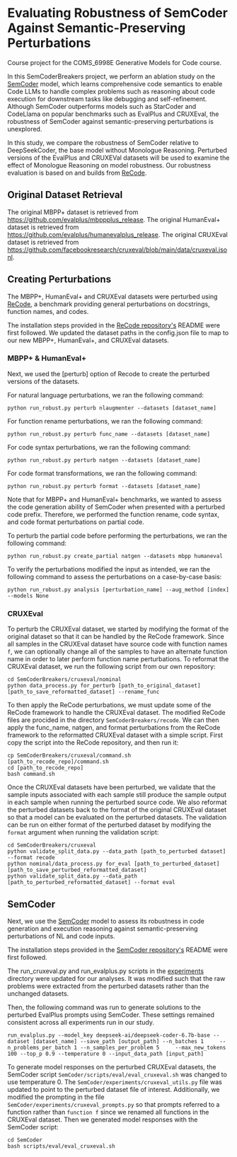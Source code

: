 # Evaluating Robustness of SemCoder Against Semantic-Preserving Perturbations

Course project for the COMS_6998E Generative Models for Code course.

In this SemCoderBreakers project, we perform an ablation study on the [SemCoder](https://arxiv.org/pdf/2406.01006) model, which learns comprehensive code semantics to enable Code LLMs to handle complex problems such as reasoning about code execution for downstream tasks like debugging and self-refinement. Although SemCoder outperforms models such as StarCoder and CodeLlama on popular benchmarks such as EvalPlus and CRUXEval, the robustness of SemCoder against semantic-preserving perturbations is unexplored.

In this study, we compare the robustness of SemCoder relative to DeepSeekCoder, the base model without Monologue Reasoning. Perturbed versions of the EvalPlus and CRUXEVal datasets will be used to examine the effect of Monologue Reasoning on model robustness. Our robustness evaluation is based on and builds from [ReCode](https://arxiv.org/pdf/2212.10264).

## Original Dataset Retrieval
The original MBPP+ dataset is retrieved from https://github.com/evalplus/mbppplus_release.
The original HumanEval+ dataset is retrieved from https://github.com/evalplus/humanevalplus_release.
The original CRUXEval dataset is retrieved from https://github.com/facebookresearch/cruxeval/blob/main/data/cruxeval.jsonl.

## Creating Perturbations
The MBPP+, HumanEval+ and CRUXEval datasets were perturbed using [ReCode](https://arxiv.org/pdf/2212.10264), a benchmark providing general perturbations on docstrings, function names, and codes. 

The installation steps provided in the [ReCode repository's](https://github.com/amazon-science/recode) README were first followed. We updated the dataset paths in the config.json file to map to our new MBPP+, HumanEval+, and CRUXEval datasets.

### MBPP+ & HumanEval+
Next, we used the [perturb] option of Recode to create the perturbed versions of the datasets.

For natural language perturbations, we ran the following command:
```
python run_robust.py perturb nlaugmenter --datasets [dataset_name]
```

For function rename perturbations, we ran the following command:
```
python run_robust.py perturb func_name --datasets [dataset_name]
```

For code syntax perturbations, we ran the following command:
```
python run_robust.py perturb natgen --datasets [dataset_name]
```

For code format transformations, we ran the following command:
```
python run_robust.py perturb format --datasets [dataset_name]
```

Note that for MBPP+ and HumanEval+ benchmarks, we wanted to assess the code generation ability of SemCoder when presented with a perturbed code prefix. Therefore, we performed the function rename, code syntax, and code format perturbations on partial code.

To perturb the partial code before performing the perturbations, we ran the following command:
```
python run_robust.py create_partial natgen --datasets mbpp humaneval
```

To verify the perturbations modified the input as intended, we ran the following command to assess the perturbations on a case-by-case basis:
```
python run_robust.py analysis [perturbation_name] --aug_method [index] --models None
```

### CRUXEval
To perturb the CRUXEval dataset, we started by modifying the format of the original dataset so that it can be handled by the ReCode framework.
Since all samples in the CRUXEval dataset have source code with function names `f`, we can optionally change all of the samples to have an alternate function name in order to later perform function name perturbations.
To reformat the CRUXEval dataset, we run the following script from our own repository:
```
cd SemCoderBreakers/cruxeval/nominal
python data_process.py for_perturb [path_to_original_dataset] [path_to_save_reformatted_dataset] --rename_func
```

To then apply the ReCode perturbations, we must update some of the ReCode framework to handle the CRUXEval dataset.
The modified ReCode files are procided in the directory `SemCoderBreakers/recode`.
We can then apply the func_name, natgen, and format perturbations from the ReCode framework to the reformatted CRUXEval dataset with a simple script.
First copy the script into the ReCode repository, and then run it:
```
cp SemCoderBreakers/cruxeval/command.sh [path_to_recode_repo]/command.sh
cd [path_to_recode_repo]
bash command.sh
```

Once the CRUXEval datasets have been perturbed, we validate that the sample inputs associated with each sample still produce the sample output in each sample when running the perturbed source code.
We also reformat the perturbed datasets back to the format of the original CRUXEval dataset so that a model can be evaluated on the perturbed datasets.
The validation can be run on either format of the perturbed dataset by modifying the `format` argument when running the validation script:
```
cd SemCoderBreakers/cruxeval
python validate_split_data.py --data_path [path_to_perturbed dataset] --format recode
python nominal/data_process.py for_eval [path_to_perturbed_dataset] [path_to_save_perturbed_reformatted_dataset]
python validate_split_data.py --data_path [path_to_perturbed_reformatted_dataset] --format eval
```

## SemCoder
Next, we use the [SemCoder](https://arxiv.org/pdf/2406.01006) model to assess its robustness in code generation and execution reasoning against semantic-preserving perturbations of NL and code inputs.

The installation steps provided in the [SemCoder repository's](https://github.com/ARiSE-Lab/SemCoder) README were first followed.

The run_cruxeval.py and run_evalplus.py scripts in the [experiments](https://github.com/ARiSE-Lab/SemCoder/tree/main/experiments) directory were updated for our analyses. It was modified such that the raw problems were extracted from the perturbed datasets rather than the unchanged datasets.

Then, the following command was run to generate solutions to the perturbed EvalPlus prompts using SemCoder. These settings remained consistent across all experiments run in our study.
```
run_evalplus.py --model_key deepseek-ai/deepseek-coder-6.7b-base --dataset [dataset_name] --save_path [output_path] --n_batches 1     --n_problems_per_batch 1 --n_samples_per_problem 5     --max_new_tokens 100 --top_p 0.9 --temperature 0 --input_data_path [input_path]
```

To generate model responses on the perturbed CRUXEval datasets, the SemCoder script `SemCoder/scripts/eval/eval_cruxeval.sh` was changed to use temperature 0.
The `SemCoder/experiments/cruxeval_utils.py` file was updated to point to the perturbed dataset file of interest.
Additionally, we modified the prompting in the file `SemCoder/experiments/cruxeval_prompts.py` so that prompts referred to a function rather than `function f` since we renamed all functions in the CRUXEval dataset.
Then we generated model responses with the SemCoder script:
```
cd SemCoder
bash scripts/eval/eval_cruxeval.sh
```
